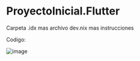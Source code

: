 # ProyectoInicial.Flutter
Carpeta .idx mas archivo dev.nix mas instrucciones

Codigo:

![image](https://github.com/user-attachments/assets/48d017e4-e191-44d4-a69a-03571d29f4e5)
